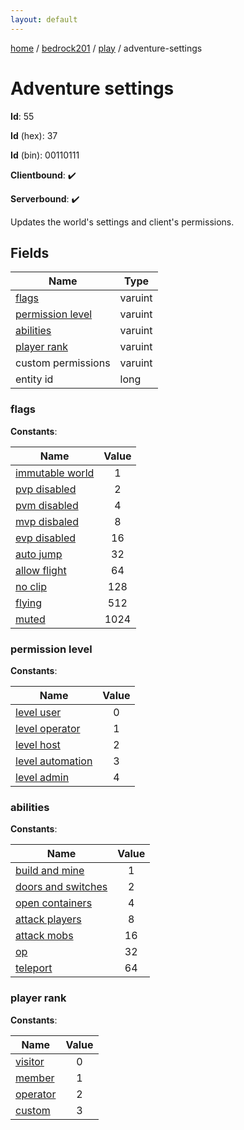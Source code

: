 ```yaml
---
layout: default
---
```


[home](/)  /  [bedrock201](/protocol/bedrock201)  /  [play](/protocol/bedrock201/play)  /  adventure-settings

# Adventure settings

**Id**: 55

**Id** (hex): 37

**Id** (bin): 00110111

**Clientbound**: ✔️

**Serverbound**: ✔️

Updates the world's settings and client's permissions.

## Fields

Name | Type
---|---
[flags](#flags) | varuint
[permission level](#permission-level) | varuint
[abilities](#abilities) | varuint
[player rank](#player-rank) | varuint
custom permissions | varuint
entity id | long

### flags

**Constants**:

Name | Value
---|:---:
[immutable world](flags_immutable-world) | 1
[pvp disabled](flags_pvp-disabled) | 2
[pvm disabled](flags_pvm-disabled) | 4
[mvp disbaled](flags_mvp-disbaled) | 8
[evp disabled](flags_evp-disabled) | 16
[auto jump](flags_auto-jump) | 32
[allow flight](flags_allow-flight) | 64
[no clip](flags_no-clip) | 128
[flying](flags_flying) | 512
[muted](flags_muted) | 1024

### permission level

**Constants**:

Name | Value
---|:---:
[level user](permission-level_level-user) | 0
[level operator](permission-level_level-operator) | 1
[level host](permission-level_level-host) | 2
[level automation](permission-level_level-automation) | 3
[level admin](permission-level_level-admin) | 4

### abilities

**Constants**:

Name | Value
---|:---:
[build and mine](abilities_build-and-mine) | 1
[doors and switches](abilities_doors-and-switches) | 2
[open containers](abilities_open-containers) | 4
[attack players](abilities_attack-players) | 8
[attack mobs](abilities_attack-mobs) | 16
[op](abilities_op) | 32
[teleport](abilities_teleport) | 64

### player rank

**Constants**:

Name | Value
---|:---:
[visitor](player-rank_visitor) | 0
[member](player-rank_member) | 1
[operator](player-rank_operator) | 2
[custom](player-rank_custom) | 3
